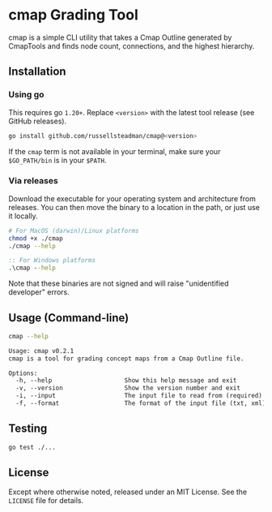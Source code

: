 # cmap Grading Tool

cmap is a simple CLI utility that takes a Cmap Outline generated by CmapTools and finds node count, connections, and the highest hierarchy.

## Installation

### Using go

This requires go `1.20+`. Replace `<version>` with the latest tool release (see GitHub releases).

```sh
go install github.com/russellsteadman/cmap@<version>
```

If the `cmap` term is not available in your terminal, make sure your `$GO_PATH/bin` is in your `$PATH`.

### Via releases

Download the executable for your operating system and architecture from releases. You can then move the binary to a location in the path, or just use it locally.

```sh
# For MacOS (darwin)/Linux platforms
chmod +x ./cmap
./cmap --help
```

```bat
:: For Windows platforms
.\cmap --help
```

Note that these binaries are not signed and will raise "unidentified developer" errors.

## Usage (Command-line)

```sh
cmap --help
```

```txt
Usage: cmap v0.2.1
cmap is a tool for grading concept maps from a Cmap Outline file.

Options:
  -h, --help                    Show this help message and exit
  -v, --version                 Show the version number and exit
  -i, --input                   The input file to read from (required)
  -f, --format                  The format of the input file (txt, xml)
```

## Testing

```sh
go test ./...
```

## License

Except where otherwise noted, released under an MIT License. See the `LICENSE` file for details.
